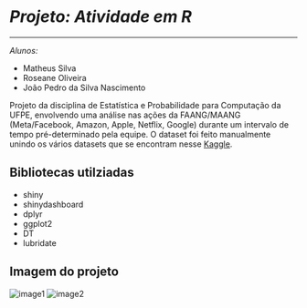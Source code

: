 # ***Projeto: Atividade em R***

---

*Alunos:*
- Matheus Silva
- Roseane Oliveira
- João Pedro da Silva Nascimento

Projeto da disciplina de Estatística e Probabilidade para Computação da UFPE, envolvendo uma análise nas ações da FAANG/MAANG (Meta/Facebook, Amazon, Apple, Netflix, Google) durante um intervalo de tempo pré-determinado pela equipe. O dataset foi feito manualmente unindo os vários datasets que se encontram nesse [Kaggle](https://www.kaggle.com/datasets/suddharshan/historical-stock-price-of-10-popular-companies).

## Bibliotecas utilziadas
- shiny
- shinydashboard
- dplyr
- ggplot2
- DT
- lubridate

## Imagem do projeto
![image1](https://imgur.com/RlM9ju5.png)
![image2](https://imgur.com/32SZ6P6.png)
